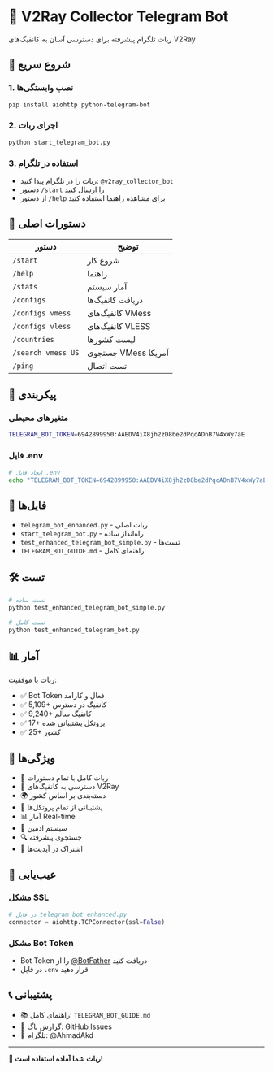 # 🤖 V2Ray Collector Telegram Bot

ربات تلگرام پیشرفته برای دسترسی آسان به کانفیگ‌های V2Ray

## 🚀 شروع سریع

### 1. نصب وابستگی‌ها

```bash
pip install aiohttp python-telegram-bot
```

### 2. اجرای ربات

```bash
python start_telegram_bot.py
```

### 3. استفاده در تلگرام

- ربات را در تلگرام پیدا کنید: `@v2ray_collector_bot`
- دستور `/start` را ارسال کنید
- از دستور `/help` برای مشاهده راهنما استفاده کنید

## 📱 دستورات اصلی

| دستور | توضیح |
|-------|-------|
| `/start` | شروع کار |
| `/help` | راهنما |
| `/stats` | آمار سیستم |
| `/configs` | دریافت کانفیگ‌ها |
| `/configs vmess` | کانفیگ‌های VMess |
| `/configs vless` | کانفیگ‌های VLESS |
| `/countries` | لیست کشورها |
| `/search vmess US` | جستجوی VMess آمریکا |
| `/ping` | تست اتصال |

## 🔧 پیکربندی

### متغیرهای محیطی

```bash
TELEGRAM_BOT_TOKEN=6942899950:AAEDV4iX8jh2zD8be2dPqcADnB7V4xWy7aE
```

### فایل .env

```bash
# ایجاد فایل .env
echo "TELEGRAM_BOT_TOKEN=6942899950:AAEDV4iX8jh2zD8be2dPqcADnB7V4xWy7aE" > .env
```

## 📁 فایل‌ها

- `telegram_bot_enhanced.py` - ربات اصلی
- `start_telegram_bot.py` - راه‌انداز ساده
- `test_enhanced_telegram_bot_simple.py` - تست‌ها
- `TELEGRAM_BOT_GUIDE.md` - راهنمای کامل

## 🛠️ تست

```bash
# تست ساده
python test_enhanced_telegram_bot_simple.py

# تست کامل
python test_enhanced_telegram_bot.py
```

## 📊 آمار

ربات با موفقیت:

- ✅ Bot Token فعال و کارآمد
- ✅ 5,109+ کانفیگ در دسترس
- ✅ 9,240+ کانفیگ سالم
- ✅ 17+ پروتکل پشتیبانی شده
- ✅ 25+ کشور

## 🎯 ویژگی‌ها

- 🤖 ربات کامل با تمام دستورات
- 📡 دسترسی به کانفیگ‌های V2Ray
- 🌍 دسته‌بندی بر اساس کشور
- 🔌 پشتیبانی از تمام پروتکل‌ها
- 📊 آمار Real-time
- 👑 سیستم ادمین
- 🔍 جستجوی پیشرفته
- 📢 اشتراک در آپدیت‌ها

## 🚨 عیب‌یابی

### مشکل SSL

```python
# در فایل telegram_bot_enhanced.py
connector = aiohttp.TCPConnector(ssl=False)
```

### مشکل Bot Token

- Bot Token را از [@BotFather](https://t.me/BotFather) دریافت کنید
- در فایل `.env` قرار دهید

## 📞 پشتیبانی

- 📚 راهنمای کامل: `TELEGRAM_BOT_GUIDE.md`
- 🐛 گزارش باگ: GitHub Issues
- 💬 تلگرام: @AhmadAkd

---

**🤖 ربات شما آماده استفاده است!**
